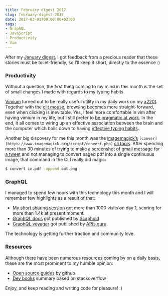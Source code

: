 ```yaml
---
title: February digest 2017
slug: february-digest-2017
date: 2017-03-01T00:00:00+02:00
tags:
- GraphQL
- JavaScript
- Productivity
- Vim
---
```


After my [January digest](/january-digest-2017), I got feedback from a precious reader that these stories must be toilet-friendly, so I’ll keep it short, directly to the essence :)

### Productivity

Without a question, the first thing coming to my mind in this month is the set of small changes I made with regards to my typing habits.

[Vimium](https://chrome.google.com/webstore/detail/vimium/dbepggeogbaibhgnhhndojpepiihcmeb?hl=en) turned out to be really useful utility in my daily work on my [x220t](http://shop.lenovo.com/us/en/laptops/thinkpad/x-series-tablet/x220tablet/). Together with the [clit mouse](https://en.wikipedia.org/wiki/Pointing_stick), browsing becomes more straight-forward, even when clicking is inevitable. Yes, I feel more comfortable in vim after having vimium in my life, but I still prefer to [be pragmatic at work](https://www.toptal.com/php/how-to-be-efficient-in-phpstorm). In the end, it all comes to wiring up an effective association between the brain and the computer which boils down to having [effective typing habits](http://www.ratatype.com/learn/).

Another big discovery for me this month was the [imagemagick’s](https://www.imagemagick.org/script/convert.php) `[conver](https://www.imagemagick.org/script/convert.php)` [cli tools](https://www.imagemagick.org/script/convert.php). After spending more than 30 minutes of trying to make a [screenshot of gmail message for a tweet](https://twitter.com/kalinchernev/status/835053566632964097) and not managing to convert paged pdf into a single continuous image, that command in the CLI really did magic:

```bash
$ convert in.pdf -append out.png
```

### GraphQL

I managed to spend few hours with this technology this month and I will remember few highlights as a result of that:

*   [My short sharing session](https://medium.com/@kalin.chernev/the-guide-to-learn-graphql-i-wish-i-found-few-months-go-97f9d9ca6f12#.7ss1zopsu) got more than 1000 visits on day 1, scoring for more than 1.4k at present moment.
*   [GraphQL docs](https://graphql-docs.com/) got published by [Scaphold](https://scaphold.io/)
*   [GraphQL voyager](https://github.com/APIs-guru/graphql-voyager) got published by [APIs.guru](https://medium.com/@apis.guru)

The technology is getting further traction and community love.

### Resources

Although there have been numerous resources coming by on a daily basis, these are the most prominent to my humble opinion:

*   [Open source guides](https://opensource.guide/) by github
*   [Dev books](http://www.dev-books.com/) summary based on stackoverflow

Enjoy, and keep reading and writing code for pleasure! :)

